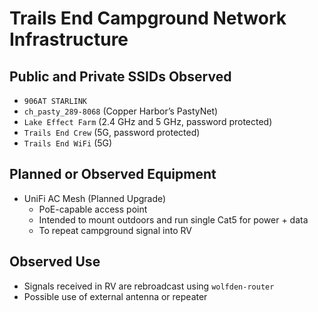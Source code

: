 # Trails End Campground Network Infrastructure

## Public and Private SSIDs Observed
- `906AT STARLINK`
- `ch_pasty_289-8068` (Copper Harbor’s PastyNet)
- `Lake Effect Farm` (2.4 GHz and 5 GHz, password protected)
- `Trails End Crew` (5G, password protected)
- `Trails End WiFi` (5G)

## Planned or Observed Equipment
- UniFi AC Mesh (Planned Upgrade)
  - PoE-capable access point
  - Intended to mount outdoors and run single Cat5 for power + data
  - To repeat campground signal into RV

## Observed Use
- Signals received in RV are rebroadcast using `wolfden-router`
- Possible use of external antenna or repeater
